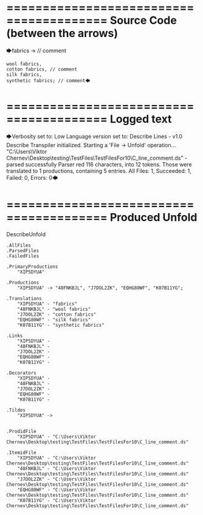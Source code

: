 ========================================
Source Code (between the arrows)
========================================

🡆fabrics -> // comment

	wool fabrics,
	cotton fabrics, // comment
	silk fabrics,
	synthetic fabrics; // comment🡄

========================================
Logged text
========================================

🡆Verbosity set to: Low
Language version set to: Describe Lines - v1.0
Describe Transpiler initialized.
Starting a 'File -> Unfold' operation...
"C:\Users\Viktor Chernev\Desktop\testing\TestFiles\TestFilesFor10\C_line_comment.ds" - parsed successfully
Parser red 116 characters, into 12 tokens.
Those were translated to 1 productions, containing 5 entries.
All Files: 1, Succeeded: 1, Failed: 0, Errors: 0🡄

========================================
Produced Unfold
========================================

DescribeUnfold

    .AllFiles
    .ParsedFiles
    .FailedFiles

    .PrimaryProductions
        "XIP5DYUA" 

    .Productions
        "XIP5DYUA" -> "48FNKBJL", "J7DOL2ZK", "EQHG80WF", "K07B11YG";

    .Translations
        "XIP5DYUA" - "fabrics"
        "48FNKBJL" - "wool fabrics"
        "J7DOL2ZK" - "cotton fabrics"
        "EQHG80WF" - "silk fabrics"
        "K07B11YG" - "synthetic fabrics"

    .Links
        "XIP5DYUA" - 
        "48FNKBJL" - 
        "J7DOL2ZK" - 
        "EQHG80WF" - 
        "K07B11YG" - 

    .Decorators
        "XIP5DYUA" - 
        "48FNKBJL" - 
        "J7DOL2ZK" - 
        "EQHG80WF" - 
        "K07B11YG" - 

    .Tildes
        "XIP5DYUA" -> 


    .ProdidFile
        "XIP5DYUA" - "C:\Users\Viktor Chernev\Desktop\testing\TestFiles\TestFilesFor10\C_line_comment.ds"

    .ItemidFile
        "XIP5DYUA" - "C:\Users\Viktor Chernev\Desktop\testing\TestFiles\TestFilesFor10\C_line_comment.ds"
        "48FNKBJL" - "C:\Users\Viktor Chernev\Desktop\testing\TestFiles\TestFilesFor10\C_line_comment.ds"
        "J7DOL2ZK" - "C:\Users\Viktor Chernev\Desktop\testing\TestFiles\TestFilesFor10\C_line_comment.ds"
        "EQHG80WF" - "C:\Users\Viktor Chernev\Desktop\testing\TestFiles\TestFilesFor10\C_line_comment.ds"
        "K07B11YG" - "C:\Users\Viktor Chernev\Desktop\testing\TestFiles\TestFilesFor10\C_line_comment.ds"

